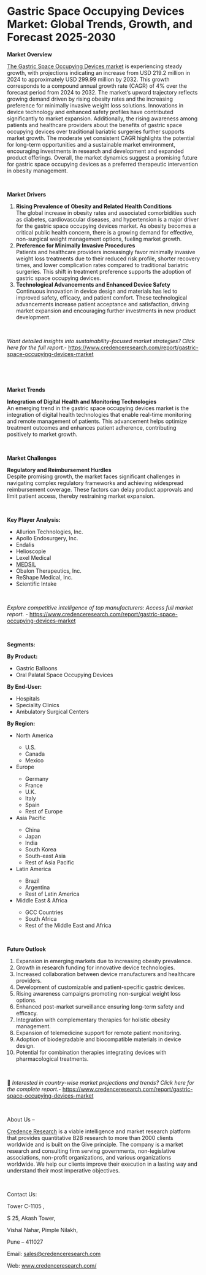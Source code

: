 # Gastric Space Occupying Devices Market: Global Trends, Growth, and Forecast 2025-2030


<p><strong>Market Overview</strong></p>
<p><a href="https://www.credenceresearch.com/report/gastric-space-occupying-devices-market">The Gastric Space Occupying Devices market</a> is experiencing steady growth, with projections indicating an increase from USD 219.2 million in 2024 to approximately USD 299.99 million by 2032. This growth corresponds to a compound annual growth rate (CAGR) of 4% over the forecast period from 2024 to 2032. The market&rsquo;s upward trajectory reflects growing demand driven by rising obesity rates and the increasing preference for minimally invasive weight loss solutions. Innovations in device technology and enhanced safety profiles have contributed significantly to market expansion. Additionally, the rising awareness among patients and healthcare providers about the benefits of gastric space occupying devices over traditional bariatric surgeries further supports market growth. The moderate yet consistent CAGR highlights the potential for long-term opportunities and a sustainable market environment, encouraging investments in research and development and expanded product offerings. Overall, the market dynamics suggest a promising future for gastric space occupying devices as a preferred therapeutic intervention in obesity management.</p>
<p><strong>&nbsp;</strong></p>
<p><strong>Market Drivers</strong></p>
<ol>
<li><strong>Rising Prevalence of Obesity and Related Health Conditions</strong><br data-start="1255" data-end="1258" /> The global increase in obesity rates and associated comorbidities such as diabetes, cardiovascular diseases, and hypertension is a major driver for the gastric space occupying devices market. As obesity becomes a critical public health concern, there is a growing demand for effective, non-surgical weight management options, fueling market growth.</li>
<li data-start="1611" data-end="1982"><strong data-start="1611" data-end="1659">Preference for Minimally Invasive Procedures</strong><br data-start="1659" data-end="1662" /> Patients and healthcare providers increasingly favor minimally invasive weight loss treatments due to their reduced risk profile, shorter recovery times, and lower complication rates compared to traditional bariatric surgeries. This shift in treatment preference supports the adoption of gastric space occupying devices.</li>
<li data-start="1987" data-end="2326"><strong data-start="1987" data-end="2044">Technological Advancements and Enhanced Device Safety</strong><br data-start="2044" data-end="2047" /> Continuous innovation in device design and materials has led to improved safety, efficacy, and patient comfort. These technological advancements increase patient acceptance and satisfaction, driving market expansion and encouraging further investments in new product development.</li>
</ol>
<p><strong>&nbsp;</strong></p>
<p><em>Want detailed insights into sustainability-focused market strategies? Click here for the full report.- </em><a href="https://www.credenceresearch.com/report/gastric-space-occupying-devices-market">https://www.credenceresearch.com/report/gastric-space-occupying-devices-market</a></p>
<p>&nbsp;</p>
<p>&nbsp;</p>
<p><strong>Market Trends</strong></p>
<p><strong>Integration of Digital Health and Monitoring Technologies</strong><br /> An emerging trend in the gastric space occupying devices market is the integration of digital health technologies that enable real-time monitoring and remote management of patients. This advancement helps optimize treatment outcomes and enhances patient adherence, contributing positively to market growth.</p>
<p><strong>&nbsp;</strong></p>
<p><strong>Market Challenges</strong></p>
<p><strong>Regulatory and Reimbursement Hurdles</strong><br data-start="2797" data-end="2800" /> Despite promising growth, the market faces significant challenges in navigating complex regulatory frameworks and achieving widespread reimbursement coverage. These factors can delay product approvals and limit patient access, thereby restraining market expansion.</p>
<p><strong>&nbsp;</strong></p>
<p><strong>Key Player Analysis:</strong></p>
<ul>
<li>Allurion Technologies, Inc.</li>
<li>Apollo Endosurgery, Inc.</li>
<li>Endalis</li>
<li>Helioscopie</li>
<li>Lexel Medical</li>
<li><a href="https://medispar.eu/product-portfolio/">MEDSIL</a></li>
<li>Obalon Therapeutics, Inc.</li>
<li>ReShape Medical, Inc.</li>
<li>Scientific Intake</li>
</ul>
<p>&nbsp;</p>
<p><em>Explore competitive intelligence of top manufacturers: Access full market report. - </em><a href="https://www.credenceresearch.com/report/gastric-space-occupying-devices-market">https://www.credenceresearch.com/report/gastric-space-occupying-devices-market</a></p>
<p>&nbsp;</p>
<p><strong>Segments:</strong></p>
<p><strong>By Product:</strong></p>
<ul>
<li>Gastric Balloons</li>
<li>Oral Palatal Space Occupying Devices</li>
</ul>
<p><strong>By End-User:</strong></p>
<ul>
<li>Hospitals</li>
<li>Speciality Clinics</li>
<li>Ambulatory Surgical Centers</li>
</ul>
<p><strong>By Region:</strong></p>
<ul>
<li>North America</li>
<ul>
<li>U.S.</li>
<li>Canada</li>
<li>Mexico</li>
</ul>
<li>Europe</li>
<ul>
<li>Germany</li>
<li>France</li>
<li>U.K.</li>
<li>Italy</li>
<li>Spain</li>
<li>Rest of Europe</li>
</ul>
<li>Asia Pacific</li>
<ul>
<li>China</li>
<li>Japan</li>
<li>India</li>
<li>South Korea</li>
<li>South-east Asia</li>
<li>Rest of Asia Pacific</li>
</ul>
<li>Latin America</li>
<ul>
<li>Brazil</li>
<li>Argentina</li>
<li>Rest of Latin America</li>
</ul>
<li>Middle East &amp; Africa</li>
<ul>
<li>GCC Countries</li>
<li>South Africa</li>
<li>Rest of the Middle East and Africa</li>
</ul>
</ul>
<p>&nbsp;</p>
<p><strong>Future Outlook </strong></p>
<ol>
<li>Expansion in emerging markets due to increasing obesity prevalence.</li>
<li data-start="3180" data-end="3244">Growth in research funding for innovative device technologies.</li>
<li data-start="3248" data-end="3328">Increased collaboration between device manufacturers and healthcare providers.</li>
<li data-start="3332" data-end="3399">Development of customizable and patient-specific gastric devices.</li>
<li data-start="3403" data-end="3475">Rising awareness campaigns promoting non-surgical weight loss options.</li>
<li data-start="3479" data-end="3554">Enhanced post-market surveillance ensuring long-term safety and efficacy.</li>
<li data-start="3558" data-end="3633">Integration with complementary therapies for holistic obesity management.</li>
<li data-start="3637" data-end="3703">Expansion of telemedicine support for remote patient monitoring.</li>
<li data-start="3707" data-end="3780">Adoption of biodegradable and biocompatible materials in device design.</li>
<li data-start="3785" data-end="3873">Potential for combination therapies integrating devices with pharmacological treatments.</li>
</ol>
<p><strong>&nbsp;</strong></p>
<p>📌 <em>Interested in country-wise market projections and trends? Click here for the complete report.- </em><a href="https://www.credenceresearch.com/report/gastric-space-occupying-devices-market">https://www.credenceresearch.com/report/gastric-space-occupying-devices-market</a></p>
<p>&nbsp;</p>
<p>About Us &ndash;</p>
<p><a href="https://www.credenceresearch.com/">Credence Research</a> is a viable intelligence and market research platform that provides quantitative B2B research to more than 2000 clients worldwide and is built on the Give principle. The company is a market research and consulting firm serving governments, non-legislative associations, non-profit organizations, and various organizations worldwide. We help our clients improve their execution in a lasting way and understand their most imperative objectives.</p>
<p>&nbsp;</p>
<p>Contact Us:</p>
<p>Tower C-1105 ,</p>
<p>S 25, Akash Tower,</p>
<p>Vishal Nahar, Pimple Nilakh,</p>
<p>Pune &ndash; 411027</p>
<p>Email: <a href="mailto:sales@credenceresearch.com">sales@credenceresearch.com</a></p>
<p>Web: <a href="http://www.credenceresearch.com/">www.credenceresearch.com/</a></p>
